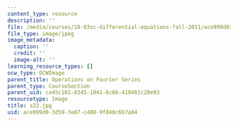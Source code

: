 ```yaml
---
content_type: resource
description: ''
file: /media/courses/18-03sc-differential-equations-fall-2011/ace999d03d593e87c4809f848c6b7a84_s22.jpg
file_type: image/jpeg
image_metadata:
  caption: ''
  credit: ''
  image-alt: ''
learning_resource_types: []
ocw_type: OCWImage
parent_title: Operations on Fourier Series
parent_type: CourseSection
parent_uid: ca45c161-8345-1041-6c66-419481c20e93
resourcetype: Image
title: s22.jpg
uid: ace999d0-3d59-3e87-c480-9f848c6b7a84
---
```

